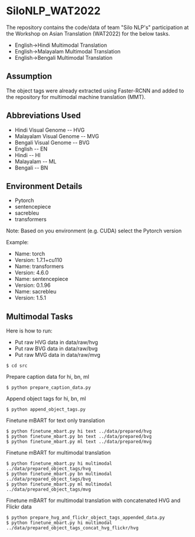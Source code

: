 # SiloNLP_WAT2022

The repository contains the code/data of team "Silo NLP's" participation at the Workshop on Asian Translation (WAT2022) for the below tasks.
* English->Hindi Multimodal Translation 
* English->Malayalam Multimodal Translation
* English->Bengali Multimodal Translation

## Assumption
The object tags were already extracted using Faster-RCNN and added to the repository for multimodal machine translation (MMT).

## Abbreviations Used 
* Hindi Visual Genome -- HVG
* Malayalam Visual Genome -- MVG
* Bengali Visual Genome -- BVG
* English -- EN
* Hindi -- HI
* Malayalam -- ML
* Bengali -- BN


## Environment Details

* Pytorch
* sentencepiece
* sacrebleu
* transformers

Note: Based on you environment (e.g. CUDA) select the Pytorch version

Example: 
* Name: torch
* Version: 1.7.1+cu110
* Name: transformers                          
* Version: 4.6.0
* Name: sentencepiece                         
* Version: 0.1.96
* Name: sacrebleu                             
* Version: 1.5.1


## Multimodal Tasks 

Here is how to run:

* Put raw HVG data in data/raw/hvg
* Put raw BVG data in data/raw/bvg
* Put raw MVG data in data/raw/mvg

```
$ cd src
```

Prepare caption data for hi, bn, ml

```
$ python prepare_caption_data.py
```

Append object tags for hi, bn, ml

```
$ python append_object_tags.py
```

Finetune mBART for text only translation

```
$ python finetune_mbart.py hi text ../data/prepared/hvg
$ python finetune_mbart.py bn text ../data/prepared/bvg
$ python finetune_mbart.py ml text ../data/prepared/mvg
```

Finetune mBART for multimodal translation

```
$ python finetune_mbart.py hi multimodal ../data/prepared_object_tags/hvg
$ python finetune_mbart.py bn multimodal ../data/prepared_object_tags/bvg
$ python finetune_mbart.py ml multimodal ../data/prepared_object_tags/mvg
```

Finetune mBART for multimodal translation with concatenated HVG and Flickr data

```
$ python prepare_hvg_and_flickr_object_tags_appended_data.py
$ python finetune_mbart.py hi multimodal ../data/prepared_object_tags_concat_hvg_flickr/hvg
```
